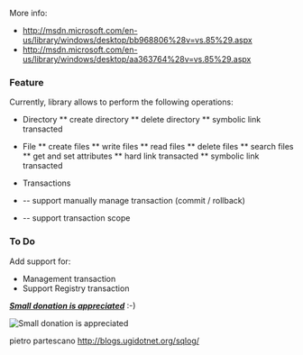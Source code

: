 More info:

 - http://msdn.microsoft.com/en-us/library/windows/desktop/bb968806%28v=vs.85%29.aspx
 - http://msdn.microsoft.com/en-us/library/windows/desktop/aa363764%28v=vs.85%29.aspx


### Feature ###

Currently, library allows to perform the following operations:

* Directory
** create directory
** delete directory
** symbolic link transacted

* File
** create files
** write files
** read files
** delete files
** search files
** get and set attributes
** hard link transacted
** symbolic link transacted

- Transactions

- -- support manually manage transaction (commit / rollback)
- -- support transaction scope


### To Do ###

Add support for:

- Management transaction
- Support Registry transaction


_**[Small donation is appreciated](https://www.paypal.com/cgi-bin/webscr?cmd=_s-xclick&hosted_button_id=SLJ677V9KN26C)**_ :-)

![Small donation is appreciated](https://www.paypalobjects.com/en_US/GB/i/btn/btn_donateCC_LG.gif)


pietro partescano
http://blogs.ugidotnet.org/sqlog/
